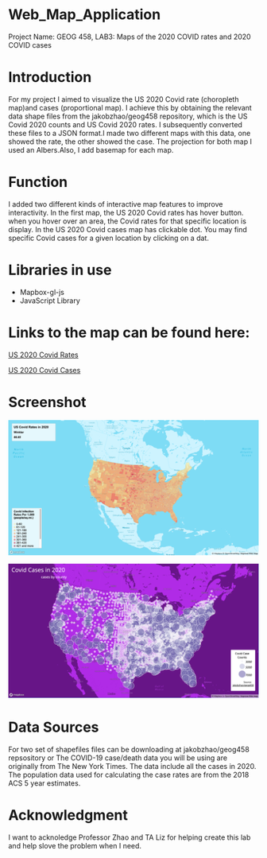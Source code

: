 # Web_Map_Application

Project Name: GEOG 458, LAB3: Maps of the 2020 COVID rates and 2020 COVID cases 
# Introduction
For my project I aimed to visualize the US 2020 Covid rate (choropleth map)and cases (proportional map). I achieve this by obtaining the relevant data shape files from the jakobzhao/geog458 repository, which is the US Covid 2020 counts and US Covid 2020 rates. I subsequently converted these files to a JSON format.I made two different maps with this data, one showed the rate, the other showed the case. The projection for both map I used an Albers.Also, I add basemap for each map. 

# Function
I added two different kinds of interactive map features to improve interactivity. In the first map, the US 2020 Covid rates has hover  button. when you hover over an area, the Covid rates for that specific location is display. In the US 2020 Covid cases map has clickable dot. You may find specific Covid cases for a given location by clicking on a dat.

# Libraries in use
* Mapbox-gl-js
* JavaScript Library

# Links to the map can be found here:

[US 2020 Covid Rates](http://127.0.0.1:5500/Web_Map_Application/map1.html)

[US 2020 Covid Cases](http://127.0.0.1:5500/Web_Map_Application/map2.html)

# Screenshot 

![US 2020 Covid Rates](img/map1.png)

![US 2020 Covid Cases](img/map2.png)

# Data Sources
For two set of shapefiles files can be downloading at jakobzhao/geog458 repsository or The COVID-19 case/death data you will be using are originally from The New York Times. The data include all the cases in 2020. The population data used for calculating the case rates are from the 2018 ACS 5 year estimates.

# Acknowledgment

I want to acknoledge Professor Zhao and TA Liz for helping create this lab and help slove the problem when I need.







